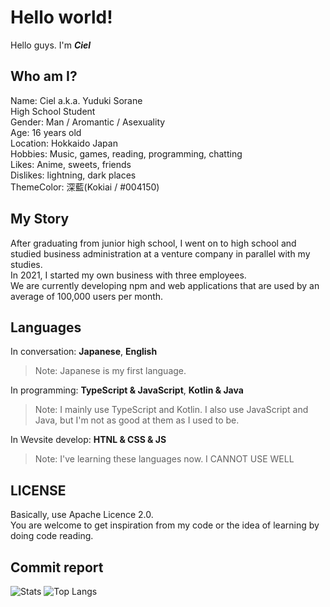 # Hello world!
Hello guys. I'm ***Ciel***

## Who am I?
Name: Ciel a.k.a. Yuduki Sorane  
High School Student  
Gender: Man / Aromantic / Asexuality   
Age: 16 years old  
Location: Hokkaido Japan  
Hobbies: Music, games, reading, programming, chatting  
Likes: Anime, sweets, friends  
Dislikes: lightning, dark places  
ThemeColor: 深藍(Kokiai / #004150)  

## My Story

After graduating from junior high school, I went on to high school and studied business administration at a venture company in parallel with my studies.  
In 2021, I started my own business with three employees.  
We are currently developing npm and web applications that are used by an average of 100,000 users per month.  

## Languages
In conversation: **Japanese**, **English**
> Note: Japanese is my first language.

In programming: **TypeScript & JavaScript**, **Kotlin & Java**
> Note: I mainly use TypeScript and Kotlin. I also use JavaScript and Java, but I'm not as good at them as I used to be.

In Wevsite develop: **HTNL & CSS & JS**
> Note: I've learning these languages now. I CANNOT USE WELL

## LICENSE
Basically, use Apache Licence 2.0.  
You are welcome to get inspiration from my code or the idea of learning by doing code reading.

## Commit report
![Stats](https://github-readme-stats.vercel.app/api?username=cieldev&title_color=246bce&text_color=ffffff&bg_color=000000&include_all_commits=true&hide_border=true&hide_title=true)
![Top Langs](https://github-readme-stats.vercel.app/api/top-langs/?username=CielDev&layout=compact&title_color=246bce&text_color=ffffff&bg_color=000000&hide_border=true)
